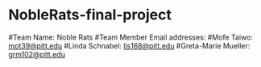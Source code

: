 # NobleRats-final-project

#Team Name: Noble Rats
#Team Member Email addresses:
#Mofe Taiwo: mot39@pitt.edu
#Linda Schnabel: lis168@pitt.edu
#Greta-Marie Mueller: grm102@pitt.edu

